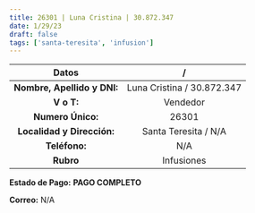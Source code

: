 ```yaml
---
title: 26301 | Luna Cristina | 30.872.347
date: 1/29/23
draft: false
tags: ['santa-teresita', 'infusion']
---
```


|          **Datos**          |              /             |
|:---------------------------:|:--------------------------:|
| **Nombre, Apellido y DNI:** | Luna Cristina / 30.872.347 |
|          **V o T:**         |          Vendedor          |
|      **Numero Único:**      |            26301           |
|  **Localidad y Dirección:** |    Santa Teresita / N/A    |
|        **Teléfono:**        |             N/A            |
|          **Rubro**          |         Infusiones         |

**Estado de Pago:** **PAGO COMPLETO**

**Correo:** N/A
